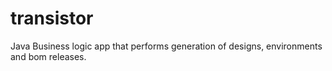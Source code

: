 transistor
==========

Java Business logic app that performs generation of designs, environments and bom releases. 
